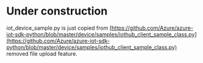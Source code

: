 # Under construction 
iot_device_sample.py is just copied from [https://github.com/Azure/azure-iot-sdk-python/blob/master/device/samples/iothub_client_sample_class.py](https://github.com/Azure/azure-iot-sdk-python/blob/master/device/samples/iothub_client_sample_class.py) removed file upload feature. 
